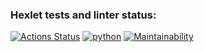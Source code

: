 ### Hexlet tests and linter status:
[![Actions Status](https://github.com/roaddust2/python-project-83/workflows/hexlet-check/badge.svg)](https://github.com/roaddust2/python-project-83/actions)
[![python](https://github.com/roaddust2/python-project-83/actions/workflows/python.yml/badge.svg)](https://github.com/roaddust2/python-project-83/actions/workflows/python.yml)
[![Maintainability](https://api.codeclimate.com/v1/badges/bd4cacd7723c5a845a01/maintainability)](https://codeclimate.com/github/roaddust2/python-project-83/maintainability)
